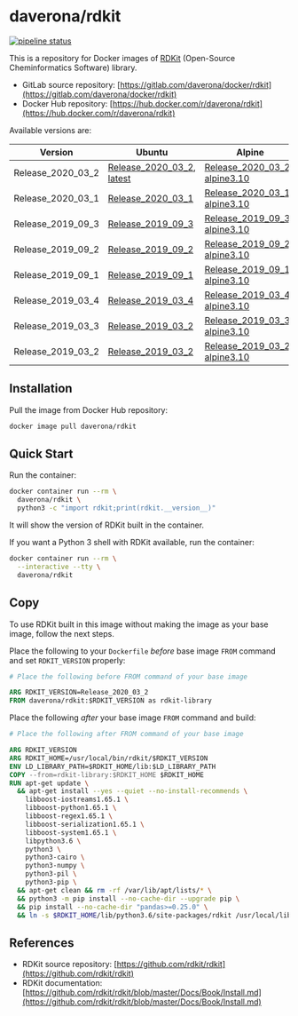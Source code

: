 # daverona/rdkit

[![pipeline status](https://gitlab.com/daverona/docker/rdkit/badges/master/pipeline.svg)](https://gitlab.com/daverona/docker/rdkit/commits/master)

This is a repository for Docker images of [RDKit](https://github.com/rdkit/rdkit) (Open-Source Cheminformatics Software) library.

* GitLab source repository: [https://gitlab.com/daverona/docker/rdkit](https://gitlab.com/daverona/docker/rdkit)
* Docker Hub repository: [https://hub.docker.com/r/daverona/rdkit](https://hub.docker.com/r/daverona/rdkit)

Available versions are:

| Version | Ubuntu | Alpine |
|---|---|---|
| Release\_2020\_03\_2 | [Release\_2020\_03\_2](https://gitlab.com/daverona/docker/rdkit/-/blob/Release_2020_03_2/Dockerfile), [latest](https://gitlab.com/daverona/docker/rdkit/-/blob/latest/Dockerfile) | [Release\_2020\_03\_2-alpine3.10](https://gitlab.com/daverona/docker/rdkit/-/blob/Release_2020_03_2-alpine3.10/Dockerfile) |
| Release\_2020\_03\_1 | [Release\_2020\_03\_1](https://gitlab.com/daverona/docker/rdkit/-/blob/Release_2020_03_1/Dockerfile) | [Release\_2020\_03\_1-alpine3.10](https://gitlab.com/daverona/docker/rdkit/-/blob/Release_2020_03_1-alpine3.10/Dockerfile) |
| Release\_2019\_09\_3 | [Release\_2019\_09\_3](https://gitlab.com/daverona/docker/rdkit/-/blob/Release_2019_09_3/Dockerfile) | [Release\_2019\_09\_3-alpine3.10](https://gitlab.com/daverona/docker/rdkit/-/blob/Release_2019_09_3-alpine3.10/Dockerfile) |
| Release\_2019\_09\_2 | [Release\_2019\_09\_2](https://gitlab.com/daverona/docker/rdkit/-/blob/Release_2019_09_2/Dockerfile) | [Release\_2019\_09\_2-alpine3.10](https://gitlab.com/daverona/docker/rdkit/-/blob/Release_2019_09_2-alpine3.10/Dockerfile) |
| Release\_2019\_09\_1 | [Release\_2019\_09\_1](https://gitlab.com/daverona/docker/rdkit/-/blob/Release_2019_09_1/Dockerfile) | [Release\_2019\_09\_1-alpine3.10](https://gitlab.com/daverona/docker/rdkit/-/blob/Release_2019_09_1-alpine3.10/Dockerfile) |
| Release\_2019\_03\_4 | [Release\_2019\_03\_4](https://gitlab.com/daverona/docker/rdkit/-/blob/Release_2019_03_4/Dockerfile) | [Release\_2019\_03\_4-alpine3.10](https://gitlab.com/daverona/docker/rdkit/-/blob/Release_2019_03_4-alpine3.10/Dockerfile) |
| Release\_2019\_03\_3 | [Release\_2019\_03\_2](https://gitlab.com/daverona/docker/rdkit/-/blob/Release_2019_03_3/Dockerfile) | [Release\_2019\_03\_3-alpine3.10](https://gitlab.com/daverona/docker/rdkit/-/blob/Release_2019_03_3-alpine3.10/Dockerfile) |
| Release\_2019\_03\_2 | [Release\_2019\_03\_2](https://gitlab.com/daverona/docker/rdkit/-/blob/Release_2019_03_2/Dockerfile) | [Release\_2019\_03\_2-alpine3.10](https://gitlab.com/daverona/docker/rdkit/-/blob/Release_2019_03_2-alpine3.10/Dockerfile) |

## Installation

Pull the image from Docker Hub repository:

```bash
docker image pull daverona/rdkit
```

## Quick Start

Run the container:

```bash
docker container run --rm \
  daverona/rdkit \
  python3 -c "import rdkit;print(rdkit.__version__)"
```

It will show the version of RDKit built in the container.

If you want a Python 3 shell with RDKit available, run the container:

```bash
docker container run --rm \
  --interactive --tty \
  daverona/rdkit
```

## Copy

To use RDKit built in this image without making the image as your base image, follow the next steps.

Place the following to your `Dockerfile` *before* base image `FROM` command and
set `RDKIT_VERSION` properly:

```dockerfile
# Place the following before FROM command of your base image

ARG RDKIT_VERSION=Release_2020_03_2
FROM daverona/rdkit:$RDKIT_VERSION as rdkit-library
```

Place the following *after* your base image `FROM` command and build:

```dockerfile
# Place the following after FROM command of your base image

ARG RDKIT_VERSION
ARG RDKIT_HOME=/usr/local/bin/rdkit/$RDKIT_VERSION
ENV LD_LIBRARY_PATH=$RDKIT_HOME/lib:$LD_LIBRARY_PATH
COPY --from=rdkit-library:$RDKIT_HOME $RDKIT_HOME
RUN apt-get update \
  && apt-get install --yes --quiet --no-install-recommends \
    libboost-iostreams1.65.1 \
    libboost-python1.65.1 \
    libboost-regex1.65.1 \
    libboost-serialization1.65.1 \
    libboost-system1.65.1 \
    libpython3.6 \
    python3 \
    python3-cairo \
    python3-numpy \
    python3-pil \
    python3-pip \
  && apt-get clean && rm -rf /var/lib/apt/lists/* \
  && python3 -m pip install --no-cache-dir --upgrade pip \
  && pip install --no-cache-dir "pandas>=0.25.0" \
  && ln -s $RDKIT_HOME/lib/python3.6/site-packages/rdkit /usr/local/lib/python3.6/dist-packages/rdkit
```

## References

* RDKit source repository: [https://github.com/rdkit/rdkit](https://github.com/rdkit/rdkit)
* RDKit documentation: [https://github.com/rdkit/rdkit/blob/master/Docs/Book/Install.md](https://github.com/rdkit/rdkit/blob/master/Docs/Book/Install.md)
